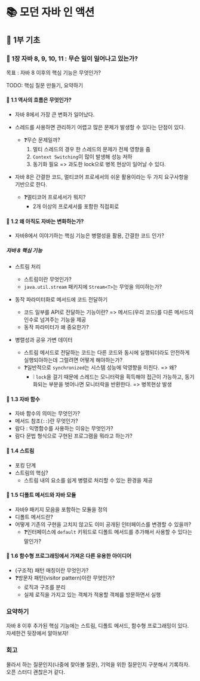 # 📚 모던 자바 인 액션
## 📖 1부 기초 
### 🔎 1장 자바 8, 9, 10, 11 : 무슨 일이 일어나고 있는가? 

목표 : 자바 8 이후의 핵심 기능은 무엇인가? 

TODO: 핵심 질문 만들기, 요약하기

#### 🤔 1.1 역사의 흐름은 무엇인가? 

- 자바 8에서 가장 큰 변화가 일어났다.
- 스레드를 사용하면 관리하기 어렵고 많은 문제가 발생할 수 있다는 단점이 있다.
  - ❓무슨 문제일까?
    1. 멀티 스레드의 경우 한 스레드의 문제가 전체 영향을 줌
    2. `Context Switching`이 많이 발생해 성능 저하 
    3. 동기화 필요 => 과도한 lock으로 병목 현상이 일어날 수 있다.

- 자바 8은 간결한 코드, 멀티코어 프로세서의 쉬운 활용이라는 두 가지 요구사항을 기반으로 한다. 
  - ❓멀티코어 프로세서가 뭐지?
    - 2개 이상의 프로세서를 포함한 직접회로 

#### 🤔 1.2 왜 아직도 자바는 변화하는가?

- 자바8에서 이야기하는 핵심 기능은 병렬성을 활용, 간결한 코드 인가?

##### 자바 8 핵심 기능
- 스트림 처리 
  - 스트림이란 무엇인가?
  - `java.util.stream` 패키지에 `Stream<T>`는 무엇을 의미하는가?

- 동작 파라미터화로 메서드에 코드 전달하기
  - 코드 일부를 API로 전달하는 기능이란? 
   => 메서드(우리 코드)를 다른 메서드의 인수로 넘겨주는 기능을 제공
  - 동작 파라미터가 왜 중요한가?

- 병렬성과 공유 가변 데이터
  - 스트림 메서드로 전달하는 코드는 다른 코드와 동시에 실행되더라도 안전하게 실행되야하는데 그럴려면 어떻게 해야하는가?
  - ❓일반적으로 `synchronized`는 시스템 성능에 악영향을 미친다. => 왜?
    - ❕ `lock`을 걸기 때문에 스레드는 모니터락을 획득해야 접근이 가능하고, 동기화되는 부분을 벗어나면 모니터락을 반환한다. => 병목현상 발생

#### 🤔 1.3 자바 함수
- 자바 함수의 의미는 무엇인가?
- 메서드 참조(`::`)란 무엇인가?
- 람다 : 익명함수를 사용하는 이유는 무엇인가?
- 람다 문법 형식으로 구현된 프로그램을 뭐라고 하는가? 

#### 🤔 1.4 스트림
- 포킹 단계 
- 스트림의 핵심?
  - 스트림 내의 요소를 쉽게 병렬로 처리할 수 있는 환경을 제공

#### 🤔 1.5 디폴트 메서드와 자바 모듈
- 자바9 패키지 모음을 포함하는 모듈을 정의 
- 디폴트 메서드란? 
- 어떻게 기존의 구현을 고치지 않고도 이미 공개된 인터페이스를 변경할 수 있을까?
  - ❓인터페이스에 `default` 키워드로 디폴트 메서드를 추가해서 사용할 수 있다는 말인가?

#### 🤔 1.6 함수형 프로그래밍에서 가져온 다른 유용한 아이디어
- (구조적) 패턴 매칭이란 무엇인가?
- ❓방문자 패턴(visitor pattern)이란 무엇인가?
  - 로직과 구조를 분리
  - 실제 로직을 가지고 있는 객체가 적용할 객체를 방문하면서 실행

### 요약하기 

자바 8 이후 추가된 핵심 기능에는 스트림, 디폴트 메서드, 함수형 프로그래밍이 있다. 자세한건 뒷장에서 알아보자! 

### 회고 

몰라서 하는 질문인지(나중에 찾아볼 질문), 기억을 위한 질문인지 구분해서 기록하자. 
오픈 스터디 괜찮은거 같다.
